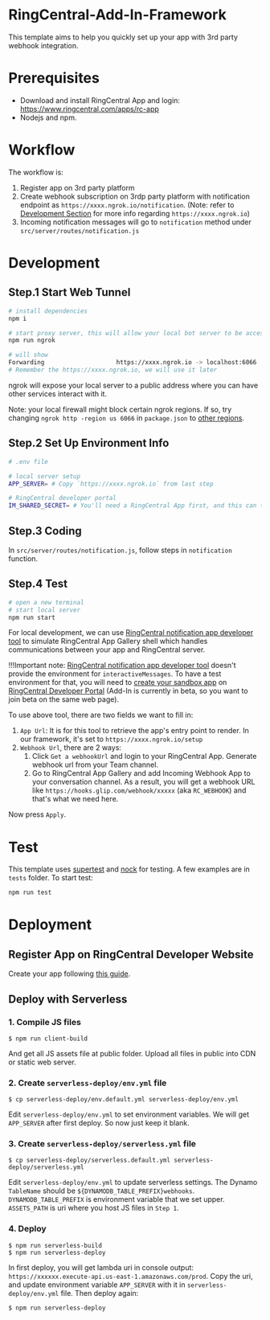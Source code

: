 # RingCentral-Add-In-Framework

This template aims to help you quickly set up your app with 3rd party webhook integration.

# Prerequisites

- Download and install RingCentral App and login: https://www.ringcentral.com/apps/rc-app
- Nodejs and npm.

# Workflow

The workflow is:

1. Register app on 3rd party platform
2. Create webhook subscription on 3rdp party platform with notification endpoint as `https://xxxx.ngrok.io/notification`. (Note: refer to [Development Section](#development) for more info regarding `https://xxxx.ngrok.io`)
3. Incoming notification messages will go to `notification` method under `src/server/routes/notification.js`

# Development

## Step.1 Start Web Tunnel

```bash
# install dependencies
npm i

# start proxy server, this will allow your local bot server to be accessed by the RingCentral service
npm run ngrok

# will show
Forwarding                    https://xxxx.ngrok.io -> localhost:6066
# Remember the https://xxxx.ngrok.io, we will use it later
```

ngrok will expose your local server to a public address where you can have other services interact with it.

Note: your local firewall might block certain ngrok regions. If so, try changing `ngrok http -region us 6066` in `package.json` to [other regions](https://www.google.com/search?q=ngrok+regions).

## Step.2 Set Up Environment Info

```bash
# .env file

# local server setup
APP_SERVER= # Copy `https://xxxx.ngrok.io` from last step

# RingCentral developer portal
IM_SHARED_SECRET= # You'll need a RingCentral App first, and this can then be found on developer portal, under App Settings
```

## Step.3 Coding

In `src/server/routes/notification.js`, follow steps in `notification` function.

## Step.4 Test

```bash
# open a new terminal
# start local server
npm run start
```

For local development, we can use [RingCentral notification app developer tool](https://ringcentral.github.io/ringcentral-notification-app-developer-tool/) to simulate RingCentral App Gallery shell which handles communications between your app and RingCentral server.

!!!Important note: [RingCentral notification app developer tool](https://ringcentral.github.io/ringcentral-notification-app-developer-tool/) doesn't provide the environment for `interactiveMessages`. To have a test environment for that, you will need to [create your sandbox app](#register-app-on-ringcentral-developer-website) on [RingCentral Developer Portal](https://developers.ringcentral.com/login.html#/) (Add-In is currently in beta, so you want to join beta on the same web page).

To use above tool, there are two fields we want to fill in:

1. `App Url`: It is for this tool to retrieve the app's entry point to render. In our framework, it's set to `https://xxxx.ngrok.io/setup`
2. `Webhook Url`, there are 2 ways:
   1. Click `Get a webhookUrl` and login to your RingCentral App. Generate webhook url from your Team channel.
   2. Go to RingCentral App Gallery and add Incoming Webhook App to your conversation channel. As a result, you will get a webhook URL like `https://hooks.glip.com/webhook/xxxxx` (aka `RC_WEBHOOK`) and that's what we need here.

Now press `Apply`.

# Test

This template uses [supertest](https://www.npmjs.com/package/supertest) and [nock](https://www.npmjs.com/package/nock) for testing. A few examples are in `tests` folder. To start test:

```bash
npm run test
```

# Deployment

## Register App on RingCentral Developer Website

Create your app following [this guide](https://developers.ringcentral.com/guide/applications).

## Deploy with Serverless

### 1. Compile JS files

```
$ npm run client-build
```

And get all JS assets file at public folder. Upload all files in public into CDN or static web server.

### 2. Create `serverless-deploy/env.yml` file

```
$ cp serverless-deploy/env.default.yml serverless-deploy/env.yml
```

Edit `serverless-deploy/env.yml` to set environment variables.
We will get `APP_SERVER` after first deploy. So now just keep it blank.

### 3. Create `serverless-deploy/serverless.yml` file

```
$ cp serverless-deploy/serverless.default.yml serverless-deploy/serverless.yml
```

Edit `serverless-deploy/env.yml` to update serverless settings.
The Dynamo `TableName` should be `${DYNAMODB_TABLE_PREFIX}webhooks`. `DYNAMODB_TABLE_PREFIX` is environment variable that we set upper. `ASSETS_PATH` is uri where you host JS files in `Step 1`.

### 4. Deploy

```
$ npm run serverless-build
$ npm run serverless-deploy
```

In first deploy, you will get lambda uri in console output: `https://xxxxxx.execute-api.us-east-1.amazonaws.com/prod`.
Copy the uri, and update environment variable `APP_SERVER` with it in `serverless-deploy/env.yml` file. Then deploy again:

```
$ npm run serverless-deploy
```